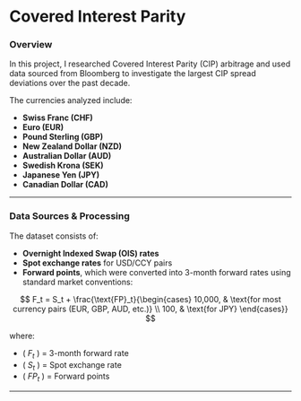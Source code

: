 # **Covered Interest Parity**

### **Overview**
In this project, I researched Covered Interest Parity (CIP) arbitrage and used data sourced from Bloomberg to investigate the largest CIP spread deviations over the past decade.

The currencies analyzed include:
- **Swiss Franc (CHF)**
- **Euro (EUR)**
- **Pound Sterling (GBP)**
- **New Zealand Dollar (NZD)**
- **Australian Dollar (AUD)**
- **Swedish Krona (SEK)**
- **Japanese Yen (JPY)**
- **Canadian Dollar (CAD)**

---

### **Data Sources & Processing**
The dataset consists of:
- **Overnight Indexed Swap (OIS) rates**  
- **Spot exchange rates** for USD/CCY pairs  
- **Forward points**, which were converted into 3-month forward rates using standard market conventions:

$$
F_t = S_t + \frac{\text{FP}_t}{\begin{cases} 
    10,000, & \text{for most currency pairs (EUR, GBP, AUD, etc.)} \\
    100, & \text{for JPY}
\end{cases}}
$$

where:  
- \( $F_t$ \) = 3-month forward rate  
- \( $S_t$ \) = Spot exchange rate  
- \( $FP_t$ \) = Forward points  

---
